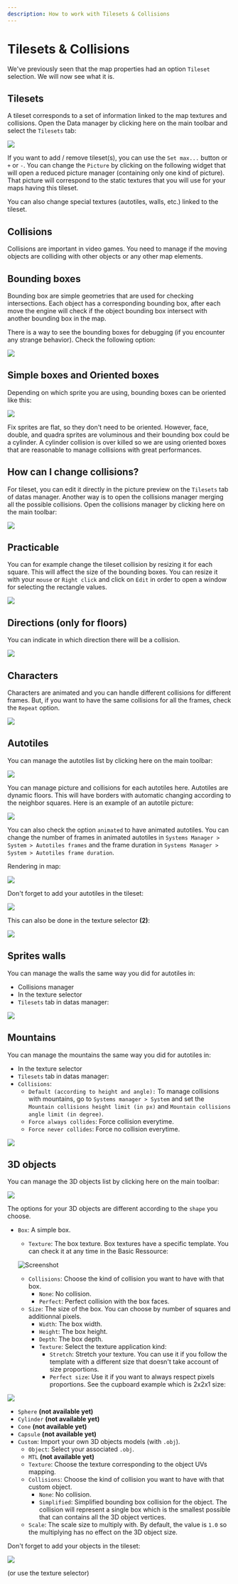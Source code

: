 ```yaml
---
description: How to work with Tilesets & Collisions
---
```


# Tilesets & Collisions

We've previously seen that the map properties had an option `Tileset` selection. We will now see what it is.

## Tilesets <a id="tilesets"></a>

A tileset corresponds to a set of information linked to the map textures and collisions. Open the Data manager by clicking here on the main toolbar and select the `Tilesets` tab:

![](../.gitbook/assets/tileset-manager.png)

If you want to add / remove tileset\(s\), you can use the `Set max...` button or `+` or `-`. You can change the `Picture` by clicking on the following widget that will open a reduced picture manager \(containing only one kind of picture\). That picture will correspond to the static textures that you will use for your maps having this tileset.

You can also change special textures \(autotiles, walls, etc.\) linked to the tileset.

## Collisions <a id="collisions"></a>

Collisions are important in video games. You need to manage if the moving objects are colliding with other objects or any other map elements.

## Bounding boxes <a id="bounding-boxes"></a>

Bounding box are simple geometries that are used for checking intersections. Each object has a corresponding bounding box, after each move the engine will check if the object bounding box intersect with another bounding box in the map.

There is a way to see the bounding boxes for debugging \(if you encounter any strange behavior\). Check the following option:

![](../.gitbook/assets/collision-debug.png)

## Simple boxes and Oriented boxes <a id="simple-boxes-and-oriented-boxes"></a>

Depending on which sprite you are using, bounding boxes can be oriented like this:

![](../.gitbook/assets/collision-boxes.png)

Fix sprites are flat, so they don't need to be oriented. However, face, double, and quadra sprites are voluminous and their bounding box could be a cylinder. A cylinder collision is over killed so we are using oriented boxes that are reasonable to manage collisions with great performances.

## How can I change collisions? <a id="how-can-i-change-collisions"></a>

For tileset, you can edit it directly in the picture preview on the `Tilesets` tab of datas manager. Another way is to open the collisions manager merging all the possible collisions. Open the collisions manager by clicking here on the main toolbar:

![](../.gitbook/assets/collision-manager.png)

## Practicable <a id="praticable"></a>

You can for example change the tileset collision by resizing it for each square. This will affect the size of the bounding boxes. You can resize it with your `mouse` or `Right click` and click on `Edit` in order to open a window for selecting the rectangle values.

![](../.gitbook/assets/collision-praticable.png)

## Directions \(only for floors\) <a id="directions-only-for-floors"></a>

You can indicate in which direction there will be a collision.

![](../.gitbook/assets/collision-direction.png)

## Characters <a id="characters"></a>

Characters are animated and you can handle different collisions for different frames. But, if you want to have the same collisions for all the frames, check the `Repeat` option.

![](../.gitbook/assets/collision-character.png)

## Autotiles <a id="autotiles"></a>

You can manage the autotiles list by clicking here on the main toolbar:

![](../.gitbook/assets/autotiles-list.png)

You can manage picture and collisions for each autotiles here. Autotiles are dynamic floors. This will have borders with automatic changing according to the neighbor squares. Here is an example of an autotile picture:

![](../.gitbook/assets/autotile-general.png)

You can also check the option `animated` to have animated autotiles. You can change the number of frames in animated autotiles in `Systems Manager > System > Autotiles frames` and the frame duration in `Systems Manager > System > Autotiles frame duration`.

Rendering in map:

![](../.gitbook/assets/autotiles-preview%20%281%29.png)

Don't forget to add your autotiles in the tileset:

![](../.gitbook/assets/autotiles-tileset.png)

This can also be done in the texture selector **\(2\)**:

![](../.gitbook/assets/autotiles-update-list.png)

## Sprites walls <a id="sprites-walls"></a>

You can manage the walls the same way you did for autotiles in:

* Collisions manager
* In the texture selector
* `Tilesets` tab in datas manager:

![](../.gitbook/assets/walls-tileset.png)

## Mountains <a id="mountains"></a>

You can manage the mountains the same way you did for autotiles in:

* In the texture selector
* `Tilesets` tab in datas manager:
* `Collisions`:
  * `Default (according to height and angle):` To manage collisions with mountains, go to `Systems manager > System` and set the `Mountain collisions height limit (in px)` and `Mountain collisions angle limit (in degree)`.
  * `Force always collides`: Force collision everytime.
  * `Force never collides`: Force no collision everytime.

![](../.gitbook/assets/mountains-tileset.png)

## 3D objects <a id="3d-objects"></a>

You can manage the 3D objects list by clicking here on the main toolbar:

![](../.gitbook/assets/objects-3d-tileset.png)

The options for your 3D objects are different according to the `shape` you choose.

* `Box`: A simple box.

  * `Texture`: The box texture. Box textures have a specific template. You can check it at any time in the Basic Ressource:

  ![Screenshot](https://rpg-paper-maker.github.io/basics/img/box-template.png)

  * `Collisions`: Choose the kind of collision you want to have with that box.
    * `None`: No collision.
    * `Perfect`: Perfect collision with the box faces.
  * `Size`: The size of the box. You can choose by number of squares and additionnal pixels.
    * `Width`: The box width.
    * `Height`: The box height.
    * `Depth`: The box depth.
    * `Texture`: Select the texture application kind:
      * `Stretch`: Stretch your texture. You can use it if you follow the template with a different size that doesn't take account of size proportions.
      * `Perfect size`: Use it if you want to always respect pixels proportions. See the cupboard example which is 2x2x1 size:

![](../.gitbook/assets/box-template.png)

* `Sphere` **\(not available yet\)**
* `Cylinder` **\(not available yet\)**
* `Cone` **\(not available yet\)**
* `Capsule` **\(not available yet\)**
* `Custom`: Import your own 3D objects models \(with `.obj`\).
  * `Object`: Select your associated `.obj`.
  * `MTL` **\(not available yet\)**
  * `Texture`: Choose the texture corresponding to the object UVs mapping.
  * `Collisions`: Choose the kind of collision you want to have with that custom object.
    * `None`: No collision.
    * `Simplified`: Simplified bounding box collision for the object. The collision will represent a single box which is the smallest possible that can contains all the 3D object vertices.
  * `Scale`: The scale size to multiply with. By default, the value is `1.0` so the multiplying has no effect on the 3D object size.

Don't forget to add your objects in the tileset:

![](../.gitbook/assets/objects-3d-tileset%20%281%29.png)

\(or use the texture selector\)

